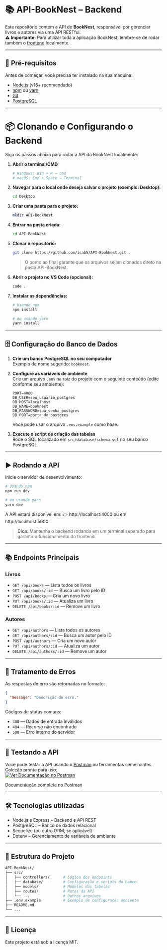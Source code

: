 # 📚 API-BookNest – Backend

Este repositório contém a API do **BookNest**, responsável por gerenciar livros e autores via uma API RESTful.  
⚠️ **Importante:** Para utilizar toda a aplicação BookNest, lembre-se de rodar também o [frontend](https://github.com/isab5/BookNest.git) localmente.

---

## 🚀 Pré-requisitos

Antes de começar, você precisa ter instalado na sua máquina:

- [Node.js](https://nodejs.org/) (v16+ recomendado)
- [npm](https://www.npmjs.com/) ou [yarn](https://yarnpkg.com/)
- [Git](https://git-scm.com/)
- [PostgreSQL](https://www.postgresql.org/)

---

# 📦 Clonando e Configurando o Backend

Siga os passos abaixo para rodar a API do BookNest localmente:

1. **Abrir o terminal/CMD**
    ```bash
    # Windows: Win + R → cmd
    # macOS: Cmd + Space → Terminal
    ```

2. **Navegar para o local onde deseja salvar o projeto (exemplo: Desktop):**
    ```bash
    cd Desktop
    ```

3. **Criar uma pasta para o projeto:**
    ```bash
    mkdir API-BookNest
    ```

4. **Entrar na pasta criada:**
    ```bash
    cd API-BookNest
    ```

5. **Clonar o repositório:**
    ```bash
    git clone https://github.com/isab5/API-BookNest.git .
    ```
    > O ponto ao final garante que os arquivos sejam clonados direto na pasta API-BookNest.

6. **Abrir o projeto no VS Code (opcional):**
    ```bash
    code .
    ```

7. **Instalar as dependências:**
    ```bash
    # Usando npm
    npm install

    # ou usando yarn
    yarn install
    ```

---

## 🗄️ Configuração do Banco de Dados

1. **Crie um banco PostgreSQL no seu computador**  
   Exemplo de nome sugerido: `booknest`.

2. **Configure as variáveis de ambiente**  
   Crie um arquivo `.env` na raiz do projeto com o seguinte conteúdo (edite conforme seu ambiente):

    ```
    PORT=4000
    DB_USER=seu_usuario_postgres
    DB_HOST=localhost
    DB_NAME=booknest
    DB_PASSWORD=sua_senha_postgres
    DB_PORT=porta_do_postgres
    ```

    Você pode usar o arquivo `.env.example` como base.

3. **Execute o script de criação das tabelas**  
   Rode o SQL localizado em `src/database/schema.sql` no seu banco PostgreSQL.

---

## ▶️ Rodando a API

Inicie o servidor de desenvolvimento:

```bash
# Usando npm
npm run dev

# ou usando yarn
yarn dev
```

A API estará disponível em:
👉 http://localhost:4000 ou em http://localhost:5000

> **Dica:** Mantenha o backend rodando em um terminal separado para garantir o funcionamento do frontend.

---

## 📚 Endpoints Principais

### Livros

- `GET /api/books` — Lista todos os livros
- `GET /api/books/:id` — Busca um livro pelo ID
- `POST /api/books` — Cria um novo livro
- `PUT /api/books/:id` — Atualiza um livro
- `DELETE /api/books/:id` — Remove um livro

### Autores

- `GET /api/authors` — Lista todos os autores
- `GET /api/authors/:id` — Busca um autor pelo ID
- `POST /api/authors` — Cria um novo autor
- `PUT /api/authors/:id` — Atualiza um autor
- `DELETE /api/authors/:id` — Remove um autor

---

## 🚨 Tratamento de Erros

As respostas de erro são retornadas no formato:

```json
{
  "message": "Descrição do erro."
}
```

Códigos de status comuns:
- `400` — Dados de entrada inválidos
- `404` — Recurso não encontrado
- `500` — Erro interno do servidor

---

## 🧪 Testando a API

Você pode testar a API usando o [Postman](https://www.postman.com/) ou ferramentas semelhantes.  
Coleção pronta para uso:  
[![Ver Documentação no Postman](https://img.shields.io/badge/Postman-API%20Docs-orange?logo=postman)](https://documenter.getpostman.com/view/42621906/2sB3HqJe95)
  
[Documentação completa no Postman](https://documenter.getpostman.com/view/42621906/2sB3HqJe95)

---

## 🛠️ Tecnologias utilizadas

- Node.js e Express – Backend e API REST
- PostgreSQL – Banco de dados relacional
- Sequelize (ou outro ORM, se aplicável)
- Dotenv – Gerenciamento de variáveis de ambiente

---

## 📁 Estrutura do Projeto

```bash
API-BookNest/
├── src/
│   ├── controllers/      # Lógica dos endpoints
│   ├── database/         # Configuração e scripts do banco
│   ├── models/           # Modelos das tabelas
│   ├── routes/           # Rotas da API
│   └── ...               # Outros arquivos
├── .env.example          # Exemplo de configuração ambiente
├── README.md
└── ...
```

---

## 📄 Licença

Este projeto está sob a licença MIT.
